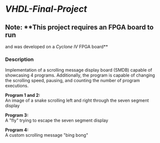 # *VHDL-Final-Project*

## Note: **This project requires an FPGA board to run
and was developed on a _Cyclone IV_ FPGA board**

### Description
Implementation of a scrolling message display board (SMDB) capable of showcasing 4 programs. Additionally, the program is capable of changing the scrolling speed, pausing, and counting the number of program executions.

**Program 1 and 2:**\
  An image of a snake scrolling left and right through the seven segment display
  
**Program 3:**\
  A "fly" trying to escape the seven segment display
  
**Program 4:**\
  A custom scrolling message "bing bong"
